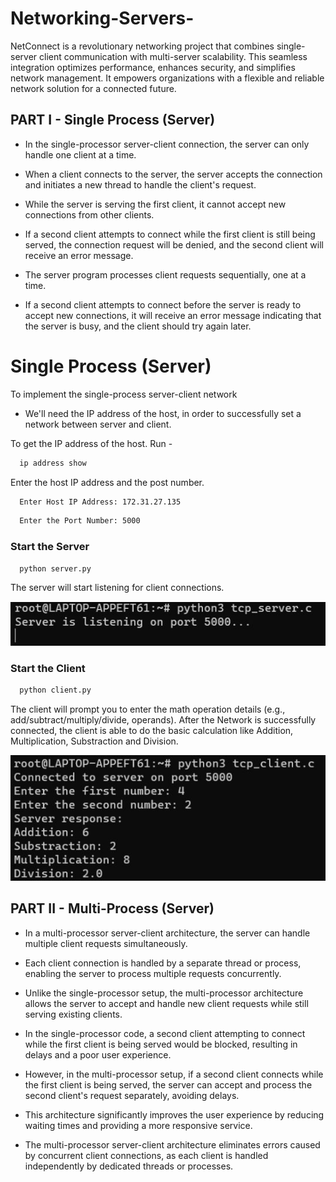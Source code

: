 # Networking-Servers-
NetConnect is a revolutionary networking project that combines single-server client communication with multi-server scalability. This seamless integration optimizes performance, enhances security, and simplifies network management. It empowers organizations with a flexible and reliable network solution for a connected future.

## PART I - Single Process (Server)
- In the single-processor server-client connection, the server can only handle one client at a time.
  
- When a client connects to the server, the server accepts the connection and initiates a new thread to handle the client's request.
  
- While the server is serving the first client, it cannot accept new connections from other clients.
  
- If a second client attempts to connect while the first client is still being served, the connection request will be denied, and the second client will receive an error message.
  
- The server program processes client requests sequentially, one at a time.
  
- If a second client attempts to connect before the server is ready to accept new connections, it will receive an error message indicating that the server is busy, and the client should try again later.

# Single Process (Server)
To implement the single-process server-client network

- We'll need the IP address of the host, in order to successfully set a network between server and client.

To get the IP address of the host. Run -

```bash
  ip address show
```

Enter the host IP address and the post number.
```bash
  Enter Host IP Address: 172.31.27.135 
```
```bash
  Enter the Port Number: 5000
```
### Start the Server

```bash
  python server.py
```
The server will start listening for client connections.

![App Screenshot](Screenshots/Server_Screenshort.jpg)

### Start the Client

```bash
  python client.py
```
The client will prompt you to enter the math operation details (e.g., add/subtract/multiply/divide, operands).
After the Network is successfully connected, the client is able to do the basic calculation like Addition, Multiplication, Substraction and Division.

![App Screenshot](Screenshots/Client_Screenshort.jpg)

## PART II - Multi-Process (Server)
- In a multi-processor server-client architecture, the server can handle multiple client requests simultaneously.
  
- Each client connection is handled by a separate thread or process, enabling the server to process multiple requests concurrently.
  
- Unlike the single-processor setup, the multi-processor architecture allows the server to accept and handle new client requests while still serving existing clients.
  
- In the single-processor code, a second client attempting to connect while the first client is being served would be blocked, resulting in delays and a poor user experience.
  
- However, in the multi-processor setup, if a second client connects while the first client is being served, the server can accept and process the second client's request separately, avoiding delays.
  
- This architecture significantly improves the user experience by reducing waiting times and providing a more responsive service.
  
- The multi-processor server-client architecture eliminates errors caused by concurrent client connections, as each client is handled independently by dedicated threads or processes.
